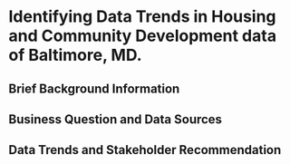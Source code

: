 # Identifying Data Trends in Housing and Community Development data of Baltimore, MD. 
## Brief Background Information

## Business Question and Data Sources

## Data Trends and Stakeholder Recommendation
